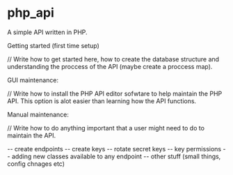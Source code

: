 # php_api

A simple API written in PHP.

Getting started (first time setup)

// Write how to get started here, how to create the database structure and understanding the proccess of the API (maybe create a proccess map).

GUI maintenance:

// Write how to install the PHP API editor sofwtare to help maintain the PHP API. This option is alot easier than learning how the API functions.

Manual maintenance:

// Write how to do anything important that a user might need to do to maintain the API.

 -- create endpoints
 -- create keys
 -- rotate secret keys
 -- key permissions
 -- adding new classes available to any endpoint
 -- other stuff (small things, config chnages etc)
